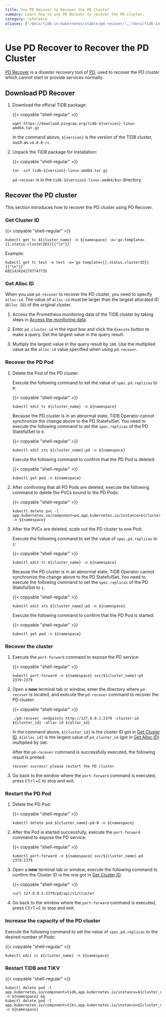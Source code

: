```yaml
---
title: Use PD Recover to Recover the PD Cluster
summary: Learn how to use PD Recover to recover the PD cluster.
category: reference
aliases: ['/docs/tidb-in-kubernetes/stable/pd-recover/','/docs/tidb-in-kubernetes/v1.1/pd-recover/']
---
```


# Use PD Recover to Recover the PD Cluster

[PD Recover](https://pingcap.com/docs/stable/reference/tools/pd-recover) is a disaster recovery tool of [PD](https://pingcap.com/docs/stable/architecture/#placement-driver-server), used to recover the PD cluster which cannot start or provide services normally.

## Download PD Recover

1. Download the official TiDB package:

    {{< copyable "shell-regular" >}}

    ```shell
    wget https://download.pingcap.org/tidb-${version}-linux-amd64.tar.gz
    ```

    In the command above, `${version}` is the version of the TiDB cluster, such as `v4.0.0-rc`.

2. Unpack the TiDB package for installation:

    {{< copyable "shell-regular" >}}

    ```shell
    tar -xzf tidb-${version}-linux-amd64.tar.gz
    ```

    `pd-recover` is in the `tidb-${version}-linux-amd64/bin` directory.

## Recover the PD cluster

This section introduces how to recover the PD cluster using PD Recover.

### Get Cluster ID

{{< copyable "shell-regular" >}}

```shell
kubectl get tc ${cluster_name} -n ${namespace} -o='go-template={{.status.clusterID}}{{"\n"}}'
```

Example:

```
kubectl get tc test -n test -o='go-template={{.status.clusterID}}{{"\n"}}'
6821434242797747735
```

### Get Alloc ID

When you use `pd-recover` to recover the PD cluster, you need to specify `alloc-id`. The value of `alloc-id` must be larger than the largest allocated ID (`Alloc ID`) of the original cluster.

1. Access the Prometheus monitoring data of the TiDB cluster by taking steps in [Access the monitoring data](monitor-a-tidb-cluster.md#access-the-monitoring-data).

2. Enter `pd_cluster_id` in the input box and click the `Execute` button to make a query. Get the largest value in the query result.

3. Multiply the largest value in the query result by `100`. Use the multiplied value as the `alloc-id` value specified when using `pd-recover`.

### Recover the PD Pod

1. Delete the Pod of the PD cluster.

    Execute the following command to set the value of `spec.pd.replicas` to `0`:

    {{< copyable "shell-regular" >}}

    ```shell
    kubectl edit tc ${cluster_name} -n ${namespace}
    ```

    Because the PD cluster is in an abnormal state, TiDB Operator cannot synchronize the change above to the PD StatefulSet. You need to execute the following command to set the `spec.replicas` of the PD StatefulSet to `0`.

    {{< copyable "shell-regular" >}}

    ```shell
    kubectl edit sts ${cluster_name}-pd -n ${namespace}
    ```

    Execute the following command to confirm that the PD Pod is deleted:

    {{< copyable "shell-regular" >}}

    ```shell
    kubectl get pod -n ${namespace}
    ```

2. After confirming that all PD Pods are deleted, execute the following command to delete the PVCs bound to the PD Pods:

    {{< copyable "shell-regular" >}}

    ```shell
    kubectl delete pvc -l app.kubernetes.io/component=pd,app.kubernetes.io/instance=${cluster_name} -n ${namespace}
    ```

3. After the PVCs are deleted, scale out the PD cluster to one Pod:

    Execute the following command to set the value of `spec.pd.replicas` to `1`:

    {{< copyable "shell-regular" >}}

    ```shell
    kubectl edit tc ${cluster_name} -n ${namespace}
    ```

    Because the PD cluster is in an abnormal state, TiDB Operator cannot synchronize the change above to the PD StatefulSet. You need to execute the following command to set the `spec.replicas` of the PD StatefulSet to `1`.

    {{< copyable "shell-regular" >}}

    ```shell
    kubectl edit sts ${cluster_name}-pd -n ${namespace}
    ```

    Execute the following command to confirm that the PD Pod is started:

    {{< copyable "shell-regular" >}}

    ```shell
    kubectl get pod -n ${namespace}
    ```

### Recover the cluster

1. Execute the `port-forward` command to expose the PD service:

    {{< copyable "shell-regular" >}}

    ```shell
    kubectl port-forward -n ${namespace} svc/${cluster_name}-pd 2379:2379
    ```

2. Open a **new** terminal tab or window, enter the directory where `pd-recover` is located, and execute the `pd-recover` command to recover the PD cluster:

    {{< copyable "shell-regular" >}}

    ```shell
    ./pd-recover -endpoints http://127.0.0.1:2379 -cluster-id ${cluster_id} -alloc-id ${alloc_id}
    ```

    In the command above, `${cluster_id}` is the cluster ID got in [Get Cluster ID](#get-cluster-id). `${alloc_id}` is the largest value of `pd_cluster_id` (got in [Get Alloc ID](#get-alloc-id)) multiplied by `100`.

    After the `pd-recover` command is successfully executed, the following result is printed:

    ```shell
    recover success! please restart the PD cluster
    ```

3. Go back to the window where the `port-forward` command is executed, press <kbd>Ctrl</kbd>+<kbd>C</kbd> to stop and exit.

### Restart the PD Pod

1. Delete the PD Pod:

    {{< copyable "shell-regular" >}}

    ```shell
    kubectl delete pod ${cluster_name}-pd-0 -n ${namespace}
    ```

2. After the Pod is started successfully, execute the `port-forward` command to expose the PD service:

    {{< copyable "shell-regular" >}}

    ```shell
    kubectl port-forward -n ${namespace} svc/${cluster_name}-pd 2379:2379
    ```

3. Open a **new** terminal tab or window, execute the following command to confirm the Cluster ID is the one got in [Get Cluster ID](#get-cluster-id).

    {{< copyable "shell-regular" >}}

    ```shell
    curl 127.0.0.1:2379/pd/api/v1/cluster
    ```

4. Go back to the window where the `port-forward` command is executed, press <kbd>Ctrl</kbd>+<kbd>C</kbd> to stop and exit.

### Increase the capacity of the PD cluster

Execute the following command to set the value of `spec.pd.replicas` to the desired number of Pods:

{{< copyable "shell-regular" >}}

```shell
kubectl edit tc ${cluster_name} -n ${namespace}
```

### Restart TiDB and TiKV

{{< copyable "shell-regular" >}}

```shell
kubectl delete pod -l app.kubernetes.io/component=tidb,app.kubernetes.io/instance=${cluster_name} -n ${namespace} &&
kubectl delete pod -l app.kubernetes.io/component=tikv,app.kubernetes.io/instance=${cluster_name} -n ${namespace}
```
